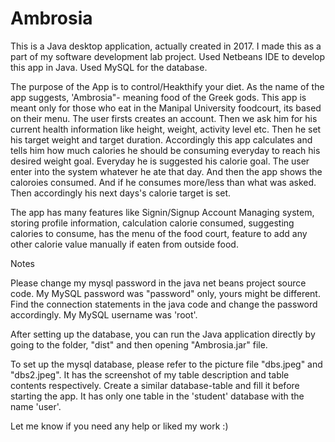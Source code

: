 # Ambrosia

This is a Java desktop application, actually created in 2017. I made this as a part of my software development lab project.
Used Netbeans IDE to develop this app in Java. Used MySQL for the database.

The purpose of the App is to control/Heakthify your diet. As the name of the app suggests, 'Ambrosia"- meaning food of the Greek gods. This app is meant only for those who eat in the Manipal University foodcourt, its based on their menu. 
The user firsts creates an account. Then we ask him for his current health information like height, weight, activity level etc. Then he set his target weight and target duration. Accordingly this app calculates and tells him how much calories he should be consuming everyday to reach his desired weight goal. 
Everyday he is suggested his calorie goal. The user enter into the system whatever he ate that day. And then the app shows the caloroies consumed. And if he consumes more/less than what was asked. Then accordingly his next days's calorie target is set. 




The app has many features like Signin/Signup Account Managing system, storing profile information, calculation calorie consumed, suggesting calories to consume, has the menu of the food court, feature to add any other calorie value manually if eaten from outside food. 

Notes

Please change my mysql password in the java net beans project source code. My MySQL password was "password" only, yours might be different. Find the connection statements in the java code and change the password accordingly. My MySQL username was 'root'.

After setting up the database, you can run the Java application directly by going to the folder, "dist" and then opening "Ambrosia.jar" file.

To set up the mysql database, please refer to the picture file "dbs.jpeg" and "dbs2.jpeg". It has the screenshot of my table description and table contents respectively. Create a similar database-table and fill it before starting the app. 
It has only one table in the 'student' database with the name 'user'. 

Let me know if you need any help or liked my work :)
